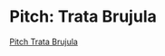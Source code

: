 # Pitch: Trata Brujula

[Pitch Trata Brujula](https://drive.google.com/drive/folders/1IWDHc62BIKwev4xLysQqwsHa7A-zATJO?usp=sharing)
